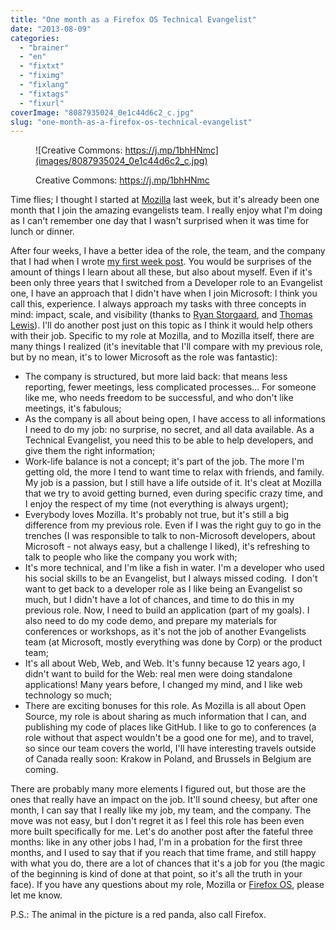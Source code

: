```yaml
---
title: "One month as a Firefox OS Technical Evangelist"
date: "2013-08-09"
categories: 
  - "brainer"
  - "en"
  - "fixtxt"
  - "fiximg"
  - "fixlang"
  - "fixtags"
  - "fixurl"
coverImage: "8087935024_0e1c44d6c2_c.jpg"
slug: "one-month-as-a-firefox-os-technical-evangelist"
---
```


<figure>

![Creative Commons: https://j.mp/1bhHNmc](images/8087935024_0e1c44d6c2_c.jpg)

<figcaption>

Creative Commons: https://j.mp/1bhHNmc

</figcaption>

</figure>

Time flies; I thought I started at [Mozilla](https://mozilla.org) last week, but it's already been one month that I join the amazing evangelists team. I really enjoy what I'm doing as I can't remember one day that I wasn't surprised when it was time for lunch or dinner.

After four weeks, I have a better idea of the role, the team, and the company that I had when I wrote [my first week post](https://fred.dev/first-week-done-as-a-mozillian/). You would be surprises of the amount of things I learn about all these, but also about myself. Even if it's been only three years that I switched from a Developer role to an Evangelist one, I have an approach that I didn't have when I join Microsoft: I think you call this, experience. I always approach my tasks with three concepts in mind: impact, scale, and visibility (thanks to [Ryan Storgaard](https://twitter.com/RyanStorgaard), and [Thomas Lewis](https://twitter.com/TommyLee)). I'll do another post just on this topic as I think it would help others with their job. Specific to my role at Mozilla, and to Mozilla itself, there are many things I realized (it's inevitable that I'll compare with my previous role, but by no mean, it's to lower Microsoft as the role was fantastic):

- The company is structured, but more laid back: that means less reporting, fewer meetings, less complicated processes... For someone like me, who needs freedom to be successful, and who don't like meetings, it's fabulous;
- As the company is all about being open, I have access to all informations I need to do my job: no surprise, no secret, and all data available. As a Technical Evangelist, you need this to be able to help developers, and give them the right information;
- Work-life balance is not a concept; it's part of the job. The more I'm getting old, the more I tend to want time to relax with friends, and family. My job is a passion, but I still have a life outside of it. It's cleat at Mozilla that we try to avoid getting burned, even during specific crazy time, and I enjoy the respect of my time (not everything is always urgent);
- Everybody loves Mozilla. It's probably not true, but it's still a big difference from my previous role. Even if I was the right guy to go in the trenches (I was responsible to talk to non-Microsoft developers, about Microsoft - not always easy, but a challenge I liked), it's refreshing to talk to people who like the company you work with;
- It's more technical, and I'm like a fish in water. I'm a developer who used his social skills to be an Evangelist, but I always missed coding.  I don't want to get back to a developer role as I like being an Evangelist so much, but I didn't have a lot of chances, and time to do this in my previous role. Now, I need to build an application (part of my goals). I also need to do my code demo, and prepare my materials for conferences or workshops, as it's not the job of another Evangelists team (at Microsoft, mostly everything was done by Corp) or the product team;
- It's all about Web, Web, and Web. It's funny because 12 years ago, I didn't want to build for the Web: real men were doing standalone applications! Many years before, I changed my mind, and I like web technology so much;
- There are exciting bonuses for this role. As Mozilla is all about Open Source, my role is about sharing as much information that I can, and publishing my code of places like GitHub. I like to go to conferences (a role without that aspect wouldn't be a good one for me), and to travel, so since our team covers the world, I'll have interesting travels outside of Canada really soon: Krakow in Poland, and Brussels in Belgium are coming.

There are probably many more elements I figured out, but those are the ones that really have an impact on the job. It'll sound cheesy, but after one month, I can say that I really like my job, my team, and the company. The move was not easy, but I don't regret it as I feel this role has been even more built specifically for me. Let's do another post after the fateful three months: like in any other jobs I had, I'm in a probation for the first three months, and I used to say that if you reach that time frame, and still happy with what you do, there are a lot of chances that it's a job for you (the magic of the beginning is kind of done at that point, so it's all the truth in your face). If you have any questions about my role, Mozilla or [Firefox OS](https://www.mozilla.org/en-US/firefox/os/), please let me know.

P.S.: The animal in the picture is a red panda, also call Firefox.
